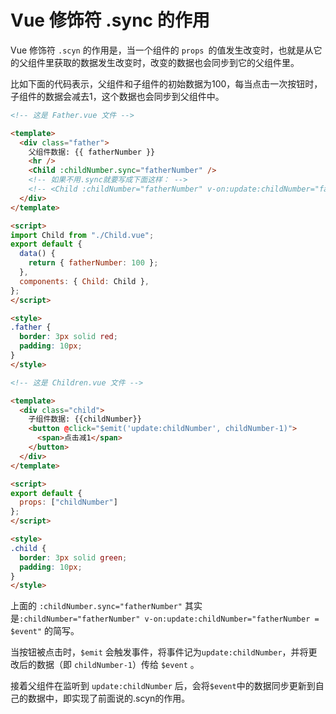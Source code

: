 # Vue 修饰符 .sync 的作用

Vue 修饰符 `.scyn` 的作用是，当一个组件的 `props `的值发生改变时，也就是从它的父组件里获取的数据发生改变时，改变的数据也会同步到它的父组件里。

比如下面的代码表示，父组件和子组件的初始数据为100，每当点击一次按钮时，子组件的数据会减去1，这个数据也会同步到父组件中。

```html
<!-- 这是 Father.vue 文件 -->

<template>
  <div class="father">
    父组件数据: {{ fatherNumber }}
    <hr />
    <Child :childNumber.sync="fatherNumber" />
    <!-- 如果不用.sync就要写成下面这样： -->
    <!-- <Child :childNumber="fatherNumber" v-on:update:childNumber="fatherNumber = $event" /> -->
  </div>
</template>

<script>
import Child from "./Child.vue";
export default {
  data() {
    return { fatherNumber: 100 }; 
  },
  components: { Child: Child },
};
</script>

<style>
.father {
  border: 3px solid red;
  padding: 10px;
}
</style>
```

```html
<!-- 这是 Children.vue 文件 -->

<template>
  <div class="child">
    子组件数据: {{childNumber}}
    <button @click="$emit('update:childNumber', childNumber-1)">
      <span>点击减1</span>
    </button>
  </div>
</template>

<script>
export default {
  props: ["childNumber"]
};
</script>

<style>
.child {
  border: 3px solid green;
  padding: 10px;
}
</style>
```

上面的 `:childNumber.sync="fatherNumber"` 其实是`:childNumber="fatherNumber" v-on:update:childNumber="fatherNumber = $event"` 的简写。

当按钮被点击时，`$emit` 会触发事件，将事件记为`update:childNumber`，并将更改后的数据（即 `childNumber-1`）传给 `$event` 。

接着父组件在监听到 `update:childNumber` 后，会将`$event`中的数据同步更新到自己的数据中，即实现了前面说的.scyn的作用。
